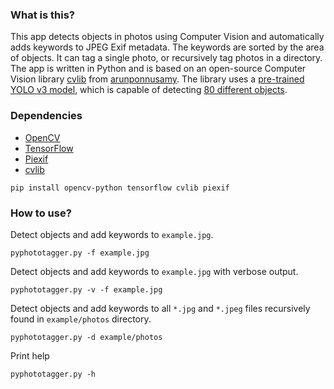 ### What is this?
This app detects objects in photos using Computer Vision and automatically adds keywords to JPEG Exif metadata. The keywords are sorted by the area of objects. It can tag a single photo, or recursively tag photos in a directory. The app is written in Python and is based on an open-source Computer Vision library  [cvlib](https://github.com/arunponnusamy/cvlib) from [arunponnusamy](https://github.com/arunponnusamy). The library uses a [pre-trained YOLO v3 model](https://pjreddie.com/darknet/yolo/), which is capable of detecting [80 different objects](https://github.com/arunponnusamy/object-detection-opencv/blob/master/yolov3.txt).

### Dependencies
* [OpenCV](https://pypi.org/project/opencv-python/)
* [TensorFlow](https://pypi.org/project/tensorflow/)
* [Piexif](https://pypi.org/project/piexif/)
* [cvlib](https://github.com/arunponnusamy/cvlib)

```
pip install opencv-python tensorflow cvlib piexif
```
### How to use?

Detect objects and add keywords to `example.jpg`.
```
pyphototagger.py -f example.jpg
```
Detect objects and add keywords to `example.jpg` with verbose output.
```
pyphototagger.py -v -f example.jpg
```
Detect objects and add keywords to all `*.jpg` and `*.jpeg` files recursively found in `example/photos` directory.
```
pyphototagger.py -d example/photos
```
Print help
```
pyphototagger.py -h
```
